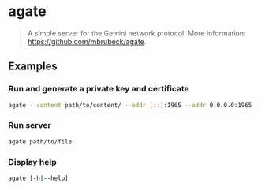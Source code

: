 # agate

> A simple server for the Gemini network protocol. More information: <https://github.com/mbrubeck/agate>.

## Examples

### Run and generate a private key and certificate

```bash
agate --content path/to/content/ --addr [::]:1965 --addr 0.0.0.0:1965 --hostname example.com --lang en-US
```

### Run server

```bash
agate path/to/file
```

### Display help

```bash
agate [-h|--help]
```
